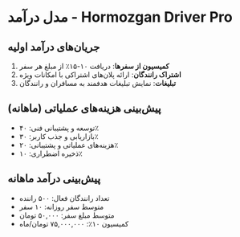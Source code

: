 # مدل درآمد - Hormozgan Driver Pro

## جریان‌های درآمد اولیه

1. **کمیسیون از سفرها**: دریافت ۱۰-۱۵٪ از مبلغ هر سفر
2. **اشتراک رانندگان**: ارائه پلان‌های اشتراکی با امکانات ویژه
3. **تبلیغات**: نمایش تبلیغات هدفمند به مسافران و رانندگان

## پیش‌بینی هزینه‌های عملیاتی (ماهانه)

- توسعه و پشتیبانی فنی: ۴۰٪
- بازاریابی و جذب کاربر: ۳۰٪
- هزینه‌های عملیاتی و پشتیبانی: ۲۰٪
- ذخیره اضطراری: ۱۰٪

## پیش‌بینی درآمد ماهانه

- تعداد رانندگان فعال: ۵۰۰ راننده
- متوسط سفر روزانه: ۱۰ سفر
- متوسط مبلغ سفر: ۵۰,۰۰۰ تومان
- کمیسیون ۱۰٪: ۷۵,۰۰۰,۰۰۰ تومان/ماه
